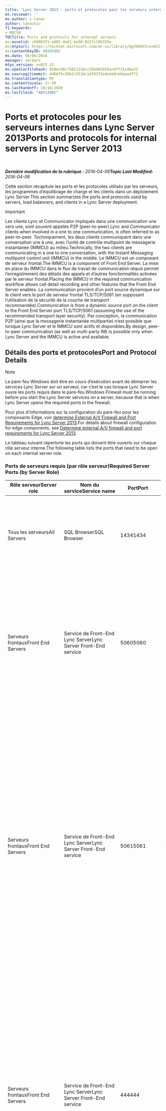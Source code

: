 ```yaml
---
title: 'Lync Server 2013 : ports et protocoles pour les serveurs internes'
ms.reviewer: ''
ms.author: v-lanac
author: lanachin
f1.keywords:
- NOCSH
TOCTitle: Ports and protocols for internal servers
ms:assetid: c94063f1-e802-4a61-be90-022fc185335e
ms:mtpsurl: https://technet.microsoft.com/en-us/library/Gg398833(v=OCS.15)
ms:contentKeyID: 48185402
ms.date: 04/06/2016
manager: serdars
mtps_version: v=OCS.15
ms.openlocfilehash: 858ec90cf3811318cc29a902b56ac8ff31c46a22
ms.sourcegitcommit: 4d6bf5c58b2c553dc1df8375ede4a9cb9eaadff2
ms.translationtype: MT
ms.contentlocale: fr-FR
ms.lasthandoff: 10/16/2020
ms.locfileid: "48513401"
---
```

# <a name="ports-and-protocols-for-internal-servers-in-lync-server-2013"></a><span data-ttu-id="2df00-102">Ports et protocoles pour les serveurs internes dans Lync Server 2013</span><span class="sxs-lookup"><span data-stu-id="2df00-102">Ports and protocols for internal servers in Lync Server 2013</span></span>

<div data-xmlns="http://www.w3.org/1999/xhtml">

<div class="topic" data-xmlns="http://www.w3.org/1999/xhtml" data-msxsl="urn:schemas-microsoft-com:xslt" data-cs="https://msdn.microsoft.com/">

<div data-asp="https://msdn2.microsoft.com/asp">



</div>

<div id="mainSection">

<div id="mainBody">

<span> </span>

<span data-ttu-id="2df00-103">_**Dernière modification de la rubrique :** 2016-04-06_</span><span class="sxs-lookup"><span data-stu-id="2df00-103">_**Topic Last Modified:** 2016-04-06_</span></span>

<span data-ttu-id="2df00-104">Cette section récapitule les ports et les protocoles utilisés par les serveurs, les programmes d’équilibrage de charge et les clients dans un déploiement Lync Server.</span><span class="sxs-lookup"><span data-stu-id="2df00-104">This section summarizes the ports and protocols used by servers, load balancers, and clients in a Lync Server deployment.</span></span>

<div>


> [!IMPORTANT]  
> <span data-ttu-id="2df00-105">Les clients Lync et Communicator impliqués dans une communication une vers une, sont souvent appelés P2P (peer-to-peer).</span><span class="sxs-lookup"><span data-stu-id="2df00-105">Lync and Communicator clients when involved in a one to one communication, is often referred to as peer-to-peer.</span></span> <span data-ttu-id="2df00-106">Techniquement, les deux clients communiquent dans une conversation une à une, avec l’unité de contrôle multipoint de messagerie instantanée (IMMCU) au milieu.</span><span class="sxs-lookup"><span data-stu-id="2df00-106">Technically, the two clients are communicating in a one to one conversation, with the Instant Messaging multipoint control unit (IMMCU) in the middle.</span></span> <span data-ttu-id="2df00-107">Le IMMCU est un composant de serveur frontal.</span><span class="sxs-lookup"><span data-stu-id="2df00-107">The IMMCU is a component of Front End Server.</span></span> <span data-ttu-id="2df00-108">La mise en place du IMMCU dans le flux de travail de communication requis permet l’enregistrement des détails des appels et d’autres fonctionnalités activées par le serveur frontal.</span><span class="sxs-lookup"><span data-stu-id="2df00-108">Placing the IMMCU in the required communication workflow allows call detail recording and other features that the Front End Server enables.</span></span> <span data-ttu-id="2df00-109">La communication provient d’un port source dynamique sur le client vers le port de serveur frontal TLS/TCP/5061 (en supposant l’utilisation de la sécurité de la couche de transport recommandée).</span><span class="sxs-lookup"><span data-stu-id="2df00-109">Communication is from a dynamic source port on the client to the Front End Server port TLS/TCP/5061 (assuming the use of the recommended transport layer security).</span></span> <span data-ttu-id="2df00-110">Par conception, la communication P2P (ainsi que la messagerie instantanée multipartie) n’est possible que lorsque Lync Server et le IMMCU sont actifs et disponibles.</span><span class="sxs-lookup"><span data-stu-id="2df00-110">By design, peer-to-peer communication (as well as multi-party IM) is possible only when Lync Server and the IMMCU is active and available.</span></span>



</div>

<div>

## <a name="port-and-protocol-details"></a><span data-ttu-id="2df00-111">Détails des ports et protocoles</span><span class="sxs-lookup"><span data-stu-id="2df00-111">Port and Protocol Details</span></span>

<div>


> [!NOTE]  
> <span data-ttu-id="2df00-112">Le pare-feu Windows doit être en cours d’exécution avant de démarrer les services Lync Server sur un serveur, car c’est le cas lorsque Lync Server ouvre les ports requis dans le pare-feu.</span><span class="sxs-lookup"><span data-stu-id="2df00-112">Windows Firewall must be running before you start the Lync Server services on a server, because that is when Lync Server opens the required ports in the firewall.</span></span>



</div>

<span data-ttu-id="2df00-113">Pour plus d’informations sur la configuration du pare-feu pour les composants Edge, voir [determine External A/V Firewall and Port Requirements for Lync Server 2013](lync-server-2013-determine-external-a-v-firewall-and-port-requirements.md).</span><span class="sxs-lookup"><span data-stu-id="2df00-113">For details about firewall configuration for edge components, see [Determine external A/V firewall and port requirements for Lync Server 2013](lync-server-2013-determine-external-a-v-firewall-and-port-requirements.md).</span></span>

<span data-ttu-id="2df00-114">Le tableau suivant répertorie les ports qui doivent être ouverts sur chaque rôle serveur interne.</span><span class="sxs-lookup"><span data-stu-id="2df00-114">The following table lists the ports that need to be open on each internal server role.</span></span>

### <a name="required-server-ports-by-server-role"></a><span data-ttu-id="2df00-115">Ports de serveurs requis (par rôle serveur)</span><span class="sxs-lookup"><span data-stu-id="2df00-115">Required Server Ports (by Server Role)</span></span>

<table>
<colgroup>
<col style="width: 20%" />
<col style="width: 20%" />
<col style="width: 20%" />
<col style="width: 20%" />
<col style="width: 20%" />
</colgroup>
<thead>
<tr class="header">
<th><span data-ttu-id="2df00-116">Rôle serveur</span><span class="sxs-lookup"><span data-stu-id="2df00-116">Server role</span></span></th>
<th><span data-ttu-id="2df00-117">Nom du service</span><span class="sxs-lookup"><span data-stu-id="2df00-117">Service name</span></span></th>
<th><span data-ttu-id="2df00-118">Port</span><span class="sxs-lookup"><span data-stu-id="2df00-118">Port</span></span></th>
<th><span data-ttu-id="2df00-119">Protocole</span><span class="sxs-lookup"><span data-stu-id="2df00-119">Protocol</span></span></th>
<th><span data-ttu-id="2df00-120">Notes</span><span class="sxs-lookup"><span data-stu-id="2df00-120">Notes</span></span></th>
</tr>
</thead>
<tbody>
<tr class="odd">
<td><p><span data-ttu-id="2df00-121">Tous les serveurs</span><span class="sxs-lookup"><span data-stu-id="2df00-121">All Servers</span></span></p></td>
<td><p><span data-ttu-id="2df00-122">SQL Browser</span><span class="sxs-lookup"><span data-stu-id="2df00-122">SQL Browser</span></span></p></td>
<td><p><span data-ttu-id="2df00-123">1434</span><span class="sxs-lookup"><span data-stu-id="2df00-123">1434</span></span></p></td>
<td><p><span data-ttu-id="2df00-124">DATAGRAMME</span><span class="sxs-lookup"><span data-stu-id="2df00-124">UDP</span></span></p></td>
<td><p><span data-ttu-id="2df00-125">SQL Browser pour la copie répliquée locale de la base de données du magasin central de gestion.</span><span class="sxs-lookup"><span data-stu-id="2df00-125">SQL Browser for the local replicated copy of the Central Management Store database.</span></span></p></td>
</tr>
<tr class="even">
<td><p><span data-ttu-id="2df00-126">Serveurs frontaux</span><span class="sxs-lookup"><span data-stu-id="2df00-126">Front End Servers</span></span></p></td>
<td><p><span data-ttu-id="2df00-127">Service de Front-End Lync Server</span><span class="sxs-lookup"><span data-stu-id="2df00-127">Lync Server Front-End service</span></span></p></td>
<td><p><span data-ttu-id="2df00-128">5060</span><span class="sxs-lookup"><span data-stu-id="2df00-128">5060</span></span></p></td>
<td><p><span data-ttu-id="2df00-129">TCP</span><span class="sxs-lookup"><span data-stu-id="2df00-129">TCP</span></span></p></td>
<td><p><span data-ttu-id="2df00-130">Utilisé facultativement par les serveurs Standard Edition Server et les serveurs frontaux pour les itinéraires statiques vers des services approuvés, comme les serveurs de contrôle d’appel distant.</span><span class="sxs-lookup"><span data-stu-id="2df00-130">Optionally used by Standard Edition servers and Front End Servers for static routes to trusted services, such as remote call control servers.</span></span></p></td>
</tr>
<tr class="odd">
<td><p><span data-ttu-id="2df00-131">Serveurs frontaux</span><span class="sxs-lookup"><span data-stu-id="2df00-131">Front End Servers</span></span></p></td>
<td><p><span data-ttu-id="2df00-132">Service de Front-End Lync Server</span><span class="sxs-lookup"><span data-stu-id="2df00-132">Lync Server Front-End service</span></span></p></td>
<td><p><span data-ttu-id="2df00-133">5061</span><span class="sxs-lookup"><span data-stu-id="2df00-133">5061</span></span></p></td>
<td><p><span data-ttu-id="2df00-134">TCP (TLS)</span><span class="sxs-lookup"><span data-stu-id="2df00-134">TCP (TLS)</span></span></p></td>
<td><p><span data-ttu-id="2df00-p102">Utilisé par les serveurs Standard Edition Server et les pools frontaux pour toutes les communications SIP internes entre serveurs (MTLS), pour les communications SIP entre serveurs et clients (TLS) et pour les communications SIP entre serveurs frontaux et serveurs de médiation (MTLS). Également utilisé pour les communications avec le serveur de surveillance.</span><span class="sxs-lookup"><span data-stu-id="2df00-p102">Used by Standard Edition servers and Front End pools for all internal SIP communications between servers (MTLS), for SIP communications between Server and Client (TLS) and for SIP communications between Front End Servers and Mediation Servers (MTLS). Also used for communications with Monitoring Server.</span></span></p></td>
</tr>
<tr class="even">
<td><p><span data-ttu-id="2df00-137">Serveurs frontaux</span><span class="sxs-lookup"><span data-stu-id="2df00-137">Front End Servers</span></span></p></td>
<td><p><span data-ttu-id="2df00-138">Service de Front-End Lync Server</span><span class="sxs-lookup"><span data-stu-id="2df00-138">Lync Server Front-End service</span></span></p></td>
<td><p><span data-ttu-id="2df00-139">444</span><span class="sxs-lookup"><span data-stu-id="2df00-139">444</span></span></p></td>
<td><p><span data-ttu-id="2df00-140">HTTPS</span><span class="sxs-lookup"><span data-stu-id="2df00-140">HTTPS</span></span></p>
<p><span data-ttu-id="2df00-141">TCP</span><span class="sxs-lookup"><span data-stu-id="2df00-141">TCP</span></span></p></td>
<td><p><span data-ttu-id="2df00-142">Utilisé pour les communications HTTPs entre le focus (le composant Lync Server qui gère l’état des conférences) et les serveurs individuels.</span><span class="sxs-lookup"><span data-stu-id="2df00-142">Used for HTTPS communication between the Focus (the Lync Server component that manages conference state) and the individual servers.</span></span></p>
<p><span data-ttu-id="2df00-143">Ce port est également utilisé pour les communications TCP entre les serveurs Survivable Branch Appliances et les serveurs frontaux.</span><span class="sxs-lookup"><span data-stu-id="2df00-143">This port is also used for TCP communication between Survivable Branch Appliances and Front End Servers.</span></span></p></td>
</tr>
<tr class="odd">
<td><p><span data-ttu-id="2df00-144">Serveurs frontaux</span><span class="sxs-lookup"><span data-stu-id="2df00-144">Front End Servers</span></span></p></td>
<td><p><span data-ttu-id="2df00-145">Service de Front-End Lync Server</span><span class="sxs-lookup"><span data-stu-id="2df00-145">Lync Server Front-End service</span></span></p></td>
<td><p><span data-ttu-id="2df00-146">135</span><span class="sxs-lookup"><span data-stu-id="2df00-146">135</span></span></p></td>
<td><p><span data-ttu-id="2df00-147">DCOM et appel de procédure distante (RPC)</span><span class="sxs-lookup"><span data-stu-id="2df00-147">DCOM and remote procedure call (RPC)</span></span></p></td>
<td><p><span data-ttu-id="2df00-148">Utilisé pour les opérations DCOM, telles que le déplacement des utilisateurs, la synchronisation du réplicateur d’utilisateurs et la synchronisation du carnet d’adresses.</span><span class="sxs-lookup"><span data-stu-id="2df00-148">Used for DCOM based operations such as Moving Users, User Replicator Synchronization, and Address Book Synchronization.</span></span></p></td>
</tr>
<tr class="even">
<td><p><span data-ttu-id="2df00-149">Serveurs frontaux</span><span class="sxs-lookup"><span data-stu-id="2df00-149">Front End Servers</span></span></p></td>
<td><p><span data-ttu-id="2df00-150">Service de conférence par messagerie instantanée Lync Server</span><span class="sxs-lookup"><span data-stu-id="2df00-150">Lync Server IM Conferencing service</span></span></p></td>
<td><p><span data-ttu-id="2df00-151">5062</span><span class="sxs-lookup"><span data-stu-id="2df00-151">5062</span></span></p></td>
<td><p><span data-ttu-id="2df00-152">TCP</span><span class="sxs-lookup"><span data-stu-id="2df00-152">TCP</span></span></p></td>
<td><p><span data-ttu-id="2df00-153">Utilisé pour les demandes SIP entrantes dans le cadre de conférences de messagerie instantanée.</span><span class="sxs-lookup"><span data-stu-id="2df00-153">Used for incoming SIP requests for instant messaging (IM) conferencing.</span></span></p></td>
</tr>
<tr class="odd">
<td><p><span data-ttu-id="2df00-154">Serveurs frontaux</span><span class="sxs-lookup"><span data-stu-id="2df00-154">Front End Servers</span></span></p></td>
<td><p><span data-ttu-id="2df00-155">Service de conférence Web Lync Server</span><span class="sxs-lookup"><span data-stu-id="2df00-155">Lync Server Web Conferencing service</span></span></p></td>
<td><p><span data-ttu-id="2df00-156">8057</span><span class="sxs-lookup"><span data-stu-id="2df00-156">8057</span></span></p></td>
<td><p><span data-ttu-id="2df00-157">TCP (TLS)</span><span class="sxs-lookup"><span data-stu-id="2df00-157">TCP (TLS)</span></span></p></td>
<td><p><span data-ttu-id="2df00-158">Utilisé pour l’écoute des connexions PSOM (Persistent Shared Object Model) à partir d’un client.</span><span class="sxs-lookup"><span data-stu-id="2df00-158">Used to listen for Persistent Shared Object Model (PSOM) connections from client.</span></span></p></td>
</tr>
<tr class="even">
<td><p><span data-ttu-id="2df00-159">Serveurs frontaux</span><span class="sxs-lookup"><span data-stu-id="2df00-159">Front End Servers</span></span></p></td>
<td><p><span data-ttu-id="2df00-160">Service de compatibilité de conférence Web Lync Server</span><span class="sxs-lookup"><span data-stu-id="2df00-160">Lync Server Web Conferencing Compatibility service</span></span></p></td>
<td><p><span data-ttu-id="2df00-161">8058</span><span class="sxs-lookup"><span data-stu-id="2df00-161">8058</span></span></p></td>
<td><p><span data-ttu-id="2df00-162">TCP (TLS)</span><span class="sxs-lookup"><span data-stu-id="2df00-162">TCP (TLS)</span></span></p></td>
<td><p><span data-ttu-id="2df00-163">Utilisé pour l’écoute des connexions PSOM (persistent Shared Object Model) à partir du client Live Meeting et des versions précédentes de Lync Server.</span><span class="sxs-lookup"><span data-stu-id="2df00-163">Used to listen for Persistent Shared Object Model (PSOM) connections from the Live Meeting client and previous versions of Lync Server.</span></span></p></td>
</tr>
<tr class="odd">
<td><p><span data-ttu-id="2df00-164">Serveurs frontaux</span><span class="sxs-lookup"><span data-stu-id="2df00-164">Front End Servers</span></span></p></td>
<td><p><span data-ttu-id="2df00-165">Service de conférence audio/vidéo Lync Server</span><span class="sxs-lookup"><span data-stu-id="2df00-165">Lync Server Audio/Video Conferencing service</span></span></p></td>
<td><p><span data-ttu-id="2df00-166">5063</span><span class="sxs-lookup"><span data-stu-id="2df00-166">5063</span></span></p></td>
<td><p><span data-ttu-id="2df00-167">TCP</span><span class="sxs-lookup"><span data-stu-id="2df00-167">TCP</span></span></p></td>
<td><p><span data-ttu-id="2df00-168">Utilisé pour les demandes SIP entrantes dans le cadre de conférences audio/vidéo (A/V).</span><span class="sxs-lookup"><span data-stu-id="2df00-168">Used for incoming SIP requests for audio/video (A/V) conferencing.</span></span></p></td>
</tr>
<tr class="even">
<td><p><span data-ttu-id="2df00-169">Serveurs frontaux</span><span class="sxs-lookup"><span data-stu-id="2df00-169">Front End Servers</span></span></p></td>
<td><p><span data-ttu-id="2df00-170">Service de conférence audio/vidéo Lync Server</span><span class="sxs-lookup"><span data-stu-id="2df00-170">Lync Server Audio/Video Conferencing service</span></span></p></td>
<td><p><span data-ttu-id="2df00-171">57501-65535</span><span class="sxs-lookup"><span data-stu-id="2df00-171">57501-65535</span></span></p></td>
<td><p><span data-ttu-id="2df00-172">TCP/UDP</span><span class="sxs-lookup"><span data-stu-id="2df00-172">TCP/UDP</span></span></p></td>
<td><p><span data-ttu-id="2df00-173">Plage de ports multimédias utilisée pour les conférences vidéo.</span><span class="sxs-lookup"><span data-stu-id="2df00-173">Media port range used for video conferencing.</span></span></p></td>
</tr>
<tr class="odd">
<td><p><span data-ttu-id="2df00-174">Serveurs frontaux</span><span class="sxs-lookup"><span data-stu-id="2df00-174">Front End Servers</span></span></p></td>
<td><p><span data-ttu-id="2df00-175">Service de compatibilité Web Lync Server</span><span class="sxs-lookup"><span data-stu-id="2df00-175">Lync Server Web Compatibility service</span></span></p></td>
<td><p><span data-ttu-id="2df00-176">80</span><span class="sxs-lookup"><span data-stu-id="2df00-176">80</span></span></p></td>
<td><p><span data-ttu-id="2df00-177">HTTP</span><span class="sxs-lookup"><span data-stu-id="2df00-177">HTTP</span></span></p></td>
<td><p><span data-ttu-id="2df00-178">Utilisé pour les communications à partir des serveurs frontaux vers les noms de domaine complets des batteries de serveurs web (URL utilisées par les composants web IIS) lorsque HTTPS n’est pas utilisé.</span><span class="sxs-lookup"><span data-stu-id="2df00-178">Used for communication from Front End Servers to the web farm FQDNs (the URLs used by IIS web components) when HTTPS is not used.</span></span></p></td>
</tr>
<tr class="even">
<td><p><span data-ttu-id="2df00-179">Serveurs frontaux</span><span class="sxs-lookup"><span data-stu-id="2df00-179">Front End Servers</span></span></p></td>
<td><p><span data-ttu-id="2df00-180">Service de compatibilité Web Lync Server</span><span class="sxs-lookup"><span data-stu-id="2df00-180">Lync Server Web Compatibility service</span></span></p></td>
<td><p><span data-ttu-id="2df00-181">443</span><span class="sxs-lookup"><span data-stu-id="2df00-181">443</span></span></p></td>
<td><p><span data-ttu-id="2df00-182">HTTPS</span><span class="sxs-lookup"><span data-stu-id="2df00-182">HTTPS</span></span></p></td>
<td><p><span data-ttu-id="2df00-183">Utilisé pour les communications à partir des serveurs frontaux vers les noms de domaine complets des batteries de serveurs web (URL utilisées par les composants web IIS).</span><span class="sxs-lookup"><span data-stu-id="2df00-183">Used for communication from Front End Servers to the web farm FQDNs (the URLs used by IIS web components).</span></span></p></td>
</tr>
<tr class="odd">
<td><p><span data-ttu-id="2df00-184">Serveurs frontaux</span><span class="sxs-lookup"><span data-stu-id="2df00-184">Front End Servers</span></span></p></td>
<td><p><span data-ttu-id="2df00-185">Service de compatibilité Web Lync Server</span><span class="sxs-lookup"><span data-stu-id="2df00-185">Lync Server Web Compatibility service</span></span></p></td>
<td><p><span data-ttu-id="2df00-186">8080</span><span class="sxs-lookup"><span data-stu-id="2df00-186">8080</span></span></p></td>
<td><p><span data-ttu-id="2df00-187">TCP et HTTP</span><span class="sxs-lookup"><span data-stu-id="2df00-187">TCP and HTTP</span></span></p></td>
<td><p><span data-ttu-id="2df00-188">Utilisé par les composants Web pour l’accès externe.</span><span class="sxs-lookup"><span data-stu-id="2df00-188">Used by web components for external access.</span></span></p></td>
</tr>
<tr class="even">
<td><p><span data-ttu-id="2df00-189">Serveurs frontaux</span><span class="sxs-lookup"><span data-stu-id="2df00-189">Front End Servers</span></span></p></td>
<td><p><span data-ttu-id="2df00-190">Composant serveur Web</span><span class="sxs-lookup"><span data-stu-id="2df00-190">Web server component</span></span></p></td>
<td><p><span data-ttu-id="2df00-191">4443</span><span class="sxs-lookup"><span data-stu-id="2df00-191">4443</span></span></p></td>
<td><p><span data-ttu-id="2df00-192">HTTPS</span><span class="sxs-lookup"><span data-stu-id="2df00-192">HTTPS</span></span></p></td>
<td><p><span data-ttu-id="2df00-193">HTTPs (des proxys inverses) et les communications inter-pool frontaux HTTPs pour la connexion au service de découverte automatique.</span><span class="sxs-lookup"><span data-stu-id="2df00-193">HTTPS (from Reverse Proxy) and HTTPS Front End inter-pool communications for Autodiscover sign-in.</span></span></p></td>
</tr>
<tr class="odd">
<td><p><span data-ttu-id="2df00-194">Serveurs frontaux</span><span class="sxs-lookup"><span data-stu-id="2df00-194">Front End Servers</span></span></p></td>
<td><p><span data-ttu-id="2df00-195">Composant serveur Web</span><span class="sxs-lookup"><span data-stu-id="2df00-195">Web server component</span></span></p></td>
<td><p><span data-ttu-id="2df00-196">8060</span><span class="sxs-lookup"><span data-stu-id="2df00-196">8060</span></span></p></td>
<td><p><span data-ttu-id="2df00-197">TCP (MTLS)</span><span class="sxs-lookup"><span data-stu-id="2df00-197">TCP (MTLS)</span></span></p></td>
<td></td>
</tr>
<tr class="even">
<td><p><span data-ttu-id="2df00-198">Serveurs frontaux</span><span class="sxs-lookup"><span data-stu-id="2df00-198">Front End Servers</span></span></p></td>
<td><p><span data-ttu-id="2df00-199">Composant serveur Web</span><span class="sxs-lookup"><span data-stu-id="2df00-199">Web server component</span></span></p></td>
<td><p><span data-ttu-id="2df00-200">8061</span><span class="sxs-lookup"><span data-stu-id="2df00-200">8061</span></span></p></td>
<td><p><span data-ttu-id="2df00-201">TCP (MTLS)</span><span class="sxs-lookup"><span data-stu-id="2df00-201">TCP (MTLS)</span></span></p></td>
<td></td>
</tr>
<tr class="odd">
<td><p><span data-ttu-id="2df00-202">Serveurs frontaux</span><span class="sxs-lookup"><span data-stu-id="2df00-202">Front End Servers</span></span></p></td>
<td><p><span data-ttu-id="2df00-203">Composant des services de mobilité</span><span class="sxs-lookup"><span data-stu-id="2df00-203">Mobility Services component</span></span></p></td>
<td><p><span data-ttu-id="2df00-204">5086</span><span class="sxs-lookup"><span data-stu-id="2df00-204">5086</span></span></p></td>
<td><p><span data-ttu-id="2df00-205">TCP (MTLS)</span><span class="sxs-lookup"><span data-stu-id="2df00-205">TCP (MTLS)</span></span></p></td>
<td><p><span data-ttu-id="2df00-206">Port SIP utilisé par les processus internes des services de mobilité</span><span class="sxs-lookup"><span data-stu-id="2df00-206">SIP port used by Mobility Services internal processes</span></span></p></td>
</tr>
<tr class="even">
<td><p><span data-ttu-id="2df00-207">Serveurs frontaux</span><span class="sxs-lookup"><span data-stu-id="2df00-207">Front End Servers</span></span></p></td>
<td><p><span data-ttu-id="2df00-208">Composant des services de mobilité</span><span class="sxs-lookup"><span data-stu-id="2df00-208">Mobility Services component</span></span></p></td>
<td><p><span data-ttu-id="2df00-209">5087</span><span class="sxs-lookup"><span data-stu-id="2df00-209">5087</span></span></p></td>
<td><p><span data-ttu-id="2df00-210">TCP (MTLS)</span><span class="sxs-lookup"><span data-stu-id="2df00-210">TCP (MTLS)</span></span></p></td>
<td><p><span data-ttu-id="2df00-211">Port SIP utilisé par les processus internes des services de mobilité</span><span class="sxs-lookup"><span data-stu-id="2df00-211">SIP port used by Mobility Services internal processes</span></span></p></td>
</tr>
<tr class="odd">
<td><p><span data-ttu-id="2df00-212">Serveurs frontaux</span><span class="sxs-lookup"><span data-stu-id="2df00-212">Front End Servers</span></span></p></td>
<td><p><span data-ttu-id="2df00-213">Composant des services de mobilité</span><span class="sxs-lookup"><span data-stu-id="2df00-213">Mobility Services component</span></span></p></td>
<td><p><span data-ttu-id="2df00-214">443</span><span class="sxs-lookup"><span data-stu-id="2df00-214">443</span></span></p></td>
<td><p><span data-ttu-id="2df00-215">HTTPS</span><span class="sxs-lookup"><span data-stu-id="2df00-215">HTTPS</span></span></p></td>
<td></td>
</tr>
<tr class="even">
<td><p><span data-ttu-id="2df00-216">Serveurs frontaux</span><span class="sxs-lookup"><span data-stu-id="2df00-216">Front End Servers</span></span></p></td>
<td><p><span data-ttu-id="2df00-217">Service de surveillance de conférence Lync Server (Conférence rendez-vous)</span><span class="sxs-lookup"><span data-stu-id="2df00-217">Lync Server Conferencing Attendant service (dial-in conferencing)</span></span></p></td>
<td><p><span data-ttu-id="2df00-218">5064</span><span class="sxs-lookup"><span data-stu-id="2df00-218">5064</span></span></p></td>
<td><p><span data-ttu-id="2df00-219">TCP</span><span class="sxs-lookup"><span data-stu-id="2df00-219">TCP</span></span></p></td>
<td><p><span data-ttu-id="2df00-220">Utilisé pour les demandes SIP entrantes dans le cadre de conférences rendez-vous.</span><span class="sxs-lookup"><span data-stu-id="2df00-220">Used for incoming SIP requests for dial-in conferencing.</span></span></p></td>
</tr>
<tr class="odd">
<td><p><span data-ttu-id="2df00-221">Serveurs frontaux</span><span class="sxs-lookup"><span data-stu-id="2df00-221">Front End Servers</span></span></p></td>
<td><p><span data-ttu-id="2df00-222">Service de surveillance de conférence Lync Server (Conférence rendez-vous)</span><span class="sxs-lookup"><span data-stu-id="2df00-222">Lync Server Conferencing Attendant service (dial-in conferencing)</span></span></p></td>
<td><p><span data-ttu-id="2df00-223">5072</span><span class="sxs-lookup"><span data-stu-id="2df00-223">5072</span></span></p></td>
<td><p><span data-ttu-id="2df00-224">TCP</span><span class="sxs-lookup"><span data-stu-id="2df00-224">TCP</span></span></p></td>
<td><p><span data-ttu-id="2df00-225">Utilisé pour les demandes SIP entrantes pour le service de surveillance (Conférence rendez-vous).</span><span class="sxs-lookup"><span data-stu-id="2df00-225">Used for incoming SIP requests for Attendant (dial in conferencing).</span></span></p></td>
</tr>
<tr class="even">
<td><p><span data-ttu-id="2df00-226">Serveurs frontaux qui exécutent également un serveur de médiation colocalisé.</span><span class="sxs-lookup"><span data-stu-id="2df00-226">Front End Servers that also run a Collocated Mediation Server</span></span></p></td>
<td><p><span data-ttu-id="2df00-227">Service de médiation Lync Server</span><span class="sxs-lookup"><span data-stu-id="2df00-227">Lync Server Mediation service</span></span></p></td>
<td><p><span data-ttu-id="2df00-228">5070</span><span class="sxs-lookup"><span data-stu-id="2df00-228">5070</span></span></p></td>
<td><p><span data-ttu-id="2df00-229">TCP</span><span class="sxs-lookup"><span data-stu-id="2df00-229">TCP</span></span></p></td>
<td><p><span data-ttu-id="2df00-230">Utilisé par le serveur de médiation pour les demandes entrantes du serveur frontal vers le serveur de médiation.</span><span class="sxs-lookup"><span data-stu-id="2df00-230">Used by the Mediation Server for incoming requests from the Front End Server to the Mediation Server.</span></span></p></td>
</tr>
<tr class="odd">
<td><p><span data-ttu-id="2df00-231">Serveurs frontaux qui exécutent également un serveur de médiation colocalisé.</span><span class="sxs-lookup"><span data-stu-id="2df00-231">Front End Servers that also run a Collocated Mediation Server</span></span></p></td>
<td><p><span data-ttu-id="2df00-232">Service de médiation Lync Server</span><span class="sxs-lookup"><span data-stu-id="2df00-232">Lync Server Mediation service</span></span></p></td>
<td><p><span data-ttu-id="2df00-233">5067</span><span class="sxs-lookup"><span data-stu-id="2df00-233">5067</span></span></p></td>
<td><p><span data-ttu-id="2df00-234">TCP (TLS)</span><span class="sxs-lookup"><span data-stu-id="2df00-234">TCP (TLS)</span></span></p></td>
<td><p><span data-ttu-id="2df00-235">Utilisé pour les demandes SIP entrantes de la passerelle PSTN vers le serveur de médiation.</span><span class="sxs-lookup"><span data-stu-id="2df00-235">Used for incoming SIP requests from the PSTN gateway to the Mediation Server.</span></span></p></td>
</tr>
<tr class="even">
<td><p><span data-ttu-id="2df00-236">Serveurs frontaux qui exécutent également un serveur de médiation colocalisé.</span><span class="sxs-lookup"><span data-stu-id="2df00-236">Front End Servers that also run a Collocated Mediation Server</span></span></p></td>
<td><p><span data-ttu-id="2df00-237">Service de médiation Lync Server</span><span class="sxs-lookup"><span data-stu-id="2df00-237">Lync Server Mediation service</span></span></p></td>
<td><p><span data-ttu-id="2df00-238">5068</span><span class="sxs-lookup"><span data-stu-id="2df00-238">5068</span></span></p></td>
<td><p><span data-ttu-id="2df00-239">TCP</span><span class="sxs-lookup"><span data-stu-id="2df00-239">TCP</span></span></p></td>
<td><p><span data-ttu-id="2df00-240">Utilisé pour les demandes SIP entrantes de la passerelle PSTN vers le serveur de médiation.</span><span class="sxs-lookup"><span data-stu-id="2df00-240">Used for incoming SIP requests from the PSTN gateway to the Mediation Server.</span></span></p></td>
</tr>
<tr class="odd">
<td><p><span data-ttu-id="2df00-241">Serveurs frontaux qui exécutent également un serveur de médiation colocalisé.</span><span class="sxs-lookup"><span data-stu-id="2df00-241">Front End Servers that also run a Collocated Mediation Server</span></span></p></td>
<td><p><span data-ttu-id="2df00-242">Service de médiation Lync Server</span><span class="sxs-lookup"><span data-stu-id="2df00-242">Lync Server Mediation service</span></span></p></td>
<td><p><span data-ttu-id="2df00-243">5081</span><span class="sxs-lookup"><span data-stu-id="2df00-243">5081</span></span></p></td>
<td><p><span data-ttu-id="2df00-244">TCP</span><span class="sxs-lookup"><span data-stu-id="2df00-244">TCP</span></span></p></td>
<td><p><span data-ttu-id="2df00-245">Utilisé pour les demandes SIP sortantes du serveur de médiation vers la passerelle PSTN.</span><span class="sxs-lookup"><span data-stu-id="2df00-245">Used for outgoing SIP requests from the Mediation Server to the PSTN gateway.</span></span></p></td>
</tr>
<tr class="even">
<td><p><span data-ttu-id="2df00-246">Serveurs frontaux qui exécutent également un serveur de médiation colocalisé.</span><span class="sxs-lookup"><span data-stu-id="2df00-246">Front End Servers that also run a Collocated Mediation Server</span></span></p></td>
<td><p><span data-ttu-id="2df00-247">Service de médiation Lync Server</span><span class="sxs-lookup"><span data-stu-id="2df00-247">Lync Server Mediation service</span></span></p></td>
<td><p><span data-ttu-id="2df00-248">5082</span><span class="sxs-lookup"><span data-stu-id="2df00-248">5082</span></span></p></td>
<td><p><span data-ttu-id="2df00-249">TCP (TLS)</span><span class="sxs-lookup"><span data-stu-id="2df00-249">TCP (TLS)</span></span></p></td>
<td><p><span data-ttu-id="2df00-250">Utilisé pour les demandes SIP sortantes du serveur de médiation vers la passerelle PSTN.</span><span class="sxs-lookup"><span data-stu-id="2df00-250">Used for outgoing SIP requests from the Mediation Server to the PSTN gateway.</span></span></p></td>
</tr>
<tr class="odd">
<td><p><span data-ttu-id="2df00-251">Serveurs frontaux</span><span class="sxs-lookup"><span data-stu-id="2df00-251">Front End Servers</span></span></p></td>
<td><p><span data-ttu-id="2df00-252">Service de partage d’application Lync Server</span><span class="sxs-lookup"><span data-stu-id="2df00-252">Lync Server Application Sharing service</span></span></p></td>
<td><p><span data-ttu-id="2df00-253">5065</span><span class="sxs-lookup"><span data-stu-id="2df00-253">5065</span></span></p></td>
<td><p><span data-ttu-id="2df00-254">TCP</span><span class="sxs-lookup"><span data-stu-id="2df00-254">TCP</span></span></p></td>
<td><p><span data-ttu-id="2df00-255">Utilisé pour les demandes d’écoute SIP entrantes dans le cadre du partage d’application.</span><span class="sxs-lookup"><span data-stu-id="2df00-255">Used for incoming SIP listening requests for application sharing.</span></span></p></td>
</tr>
<tr class="even">
<td><p><span data-ttu-id="2df00-256">Serveurs frontaux</span><span class="sxs-lookup"><span data-stu-id="2df00-256">Front End Servers</span></span></p></td>
<td><p><span data-ttu-id="2df00-257">Service de partage d’application Lync Server</span><span class="sxs-lookup"><span data-stu-id="2df00-257">Lync Server Application Sharing service</span></span></p></td>
<td><p><span data-ttu-id="2df00-258">49152-65535</span><span class="sxs-lookup"><span data-stu-id="2df00-258">49152-65535</span></span></p></td>
<td><p><span data-ttu-id="2df00-259">TCP</span><span class="sxs-lookup"><span data-stu-id="2df00-259">TCP</span></span></p></td>
<td><p><span data-ttu-id="2df00-260">Plage de ports multimédias utilisée pour le partage d’application.</span><span class="sxs-lookup"><span data-stu-id="2df00-260">Media port range used for application sharing.</span></span></p></td>
</tr>
<tr class="odd">
<td><p><span data-ttu-id="2df00-261">Serveurs frontaux</span><span class="sxs-lookup"><span data-stu-id="2df00-261">Front End Servers</span></span></p></td>
<td><p><span data-ttu-id="2df00-262">Service d’annonce de conférence Lync Server</span><span class="sxs-lookup"><span data-stu-id="2df00-262">Lync Server Conferencing Announcement service</span></span></p></td>
<td><p><span data-ttu-id="2df00-263">5073</span><span class="sxs-lookup"><span data-stu-id="2df00-263">5073</span></span></p></td>
<td><p><span data-ttu-id="2df00-264">TCP</span><span class="sxs-lookup"><span data-stu-id="2df00-264">TCP</span></span></p></td>
<td><p><span data-ttu-id="2df00-265">Utilisé pour les demandes SIP entrantes du service d’annonce de conférence Lync Server (c’est-à-dire pour les conférences rendez-vous).</span><span class="sxs-lookup"><span data-stu-id="2df00-265">Used for incoming SIP requests for the Lync Server Conferencing Announcement service (that is, for dial-in conferencing).</span></span></p></td>
</tr>
<tr class="even">
<td><p><span data-ttu-id="2df00-266">Serveurs frontaux</span><span class="sxs-lookup"><span data-stu-id="2df00-266">Front End Servers</span></span></p></td>
<td><p><span data-ttu-id="2df00-267">service de parcage d’appel Lync Server</span><span class="sxs-lookup"><span data-stu-id="2df00-267">Lync Server Call Park service</span></span></p></td>
<td><p><span data-ttu-id="2df00-268">5075</span><span class="sxs-lookup"><span data-stu-id="2df00-268">5075</span></span></p></td>
<td><p><span data-ttu-id="2df00-269">TCP</span><span class="sxs-lookup"><span data-stu-id="2df00-269">TCP</span></span></p></td>
<td><p><span data-ttu-id="2df00-270">Utilisé pour les demandes SIP entrantes de l’application de parcage d’appel.</span><span class="sxs-lookup"><span data-stu-id="2df00-270">Used for incoming SIP requests for the Call Park application.</span></span></p></td>
</tr>
<tr class="odd">
<td><p><span data-ttu-id="2df00-271">Serveurs frontaux</span><span class="sxs-lookup"><span data-stu-id="2df00-271">Front End Servers</span></span></p></td>
<td><p><span data-ttu-id="2df00-272">Service de test audio Lync Server</span><span class="sxs-lookup"><span data-stu-id="2df00-272">Lync Server Audio Test service</span></span></p></td>
<td><p><span data-ttu-id="2df00-273">5076</span><span class="sxs-lookup"><span data-stu-id="2df00-273">5076</span></span></p></td>
<td><p><span data-ttu-id="2df00-274">TCP</span><span class="sxs-lookup"><span data-stu-id="2df00-274">TCP</span></span></p></td>
<td><p><span data-ttu-id="2df00-275">Utilisé pour les demandes SIP entrantes du service de test audio.</span><span class="sxs-lookup"><span data-stu-id="2df00-275">Used for incoming SIP requests for the Audio Test service.</span></span></p></td>
</tr>
<tr class="even">
<td><p><span data-ttu-id="2df00-276">Serveurs frontaux</span><span class="sxs-lookup"><span data-stu-id="2df00-276">Front End Servers</span></span></p></td>
<td><p><span data-ttu-id="2df00-277">Non applicable</span><span class="sxs-lookup"><span data-stu-id="2df00-277">Not applicable</span></span></p></td>
<td><p><span data-ttu-id="2df00-278">5066</span><span class="sxs-lookup"><span data-stu-id="2df00-278">5066</span></span></p></td>
<td><p><span data-ttu-id="2df00-279">TCP</span><span class="sxs-lookup"><span data-stu-id="2df00-279">TCP</span></span></p></td>
<td><p><span data-ttu-id="2df00-280">Utilisé pour la passerelle Enhanced 9-1-1 (E9-1-1) sortante.</span><span class="sxs-lookup"><span data-stu-id="2df00-280">Used for outbound Enhanced 9-1-1 (E9-1-1) gateway.</span></span></p></td>
</tr>
<tr class="odd">
<td><p><span data-ttu-id="2df00-281">Serveurs frontaux</span><span class="sxs-lookup"><span data-stu-id="2df00-281">Front End Servers</span></span></p></td>
<td><p><span data-ttu-id="2df00-282">service Response Group Lync Server</span><span class="sxs-lookup"><span data-stu-id="2df00-282">Lync Server Response Group service</span></span></p></td>
<td><p><span data-ttu-id="2df00-283">5071</span><span class="sxs-lookup"><span data-stu-id="2df00-283">5071</span></span></p></td>
<td><p><span data-ttu-id="2df00-284">TCP</span><span class="sxs-lookup"><span data-stu-id="2df00-284">TCP</span></span></p></td>
<td><p><span data-ttu-id="2df00-285">Utilisé pour les demandes SIP entrantes de l’application Response Group.</span><span class="sxs-lookup"><span data-stu-id="2df00-285">Used for incoming SIP requests for the Response Group application.</span></span></p></td>
</tr>
<tr class="even">
<td><p><span data-ttu-id="2df00-286">Serveurs frontaux</span><span class="sxs-lookup"><span data-stu-id="2df00-286">Front End Servers</span></span></p></td>
<td><p><span data-ttu-id="2df00-287">service Response Group Lync Server</span><span class="sxs-lookup"><span data-stu-id="2df00-287">Lync Server Response Group service</span></span></p></td>
<td><p><span data-ttu-id="2df00-288">8404</span><span class="sxs-lookup"><span data-stu-id="2df00-288">8404</span></span></p></td>
<td><p><span data-ttu-id="2df00-289">TCP (MTLS)</span><span class="sxs-lookup"><span data-stu-id="2df00-289">TCP (MTLS)</span></span></p></td>
<td><p><span data-ttu-id="2df00-290">Utilisé pour les demandes SIP entrantes de l’application Response Group.</span><span class="sxs-lookup"><span data-stu-id="2df00-290">Used for incoming SIP requests for the Response Group application.</span></span></p></td>
</tr>
<tr class="odd">
<td><p><span data-ttu-id="2df00-291">Serveurs frontaux</span><span class="sxs-lookup"><span data-stu-id="2df00-291">Front End Servers</span></span></p></td>
<td><p><span data-ttu-id="2df00-292">Service de stratégie de bande passante Lync Server</span><span class="sxs-lookup"><span data-stu-id="2df00-292">Lync Server Bandwidth Policy Service</span></span></p></td>
<td><p><span data-ttu-id="2df00-293">5080</span><span class="sxs-lookup"><span data-stu-id="2df00-293">5080</span></span></p></td>
<td><p><span data-ttu-id="2df00-294">TCP</span><span class="sxs-lookup"><span data-stu-id="2df00-294">TCP</span></span></p></td>
<td><p><span data-ttu-id="2df00-295">Utilisé pour le contrôle d’admission des appels par le service de stratégie de bande passante, lui-même utilisé pour le trafic TURN Edge A/V.</span><span class="sxs-lookup"><span data-stu-id="2df00-295">Used for call admission control by the Bandwidth Policy service for A/V Edge TURN traffic.</span></span></p></td>
</tr>
<tr class="even">
<td><p><span data-ttu-id="2df00-296">Serveurs frontaux</span><span class="sxs-lookup"><span data-stu-id="2df00-296">Front End Servers</span></span></p></td>
<td><p><span data-ttu-id="2df00-297">Service de stratégie de bande passante Lync Server</span><span class="sxs-lookup"><span data-stu-id="2df00-297">Lync Server Bandwidth Policy Service</span></span></p></td>
<td><p><span data-ttu-id="2df00-298">448</span><span class="sxs-lookup"><span data-stu-id="2df00-298">448</span></span></p></td>
<td><p><span data-ttu-id="2df00-299">TCP</span><span class="sxs-lookup"><span data-stu-id="2df00-299">TCP</span></span></p></td>
<td><p><span data-ttu-id="2df00-300">Utilisé pour le contrôle d’admission des appels par le service de stratégie de bande passante Lync Server.</span><span class="sxs-lookup"><span data-stu-id="2df00-300">Used for call admission control by the Lync Server Bandwidth Policy Service.</span></span></p></td>
</tr>
<tr class="odd">
<td><p><span data-ttu-id="2df00-301">Serveurs frontaux où réside le magasin central de gestion</span><span class="sxs-lookup"><span data-stu-id="2df00-301">Front End Servers where the Central Management store resides</span></span></p></td>
<td><p><span data-ttu-id="2df00-302">Service de l’agent réplicateur maître Lync Server</span><span class="sxs-lookup"><span data-stu-id="2df00-302">Lync Server Master Replicator Agent service</span></span></p></td>
<td><p><span data-ttu-id="2df00-303">445</span><span class="sxs-lookup"><span data-stu-id="2df00-303">445</span></span></p></td>
<td><p><span data-ttu-id="2df00-304">TCP</span><span class="sxs-lookup"><span data-stu-id="2df00-304">TCP</span></span></p></td>
<td><p><span data-ttu-id="2df00-305">Utilisé pour envoyer des données de configuration à partir du magasin central de gestion vers les serveurs exécutant Lync Server.</span><span class="sxs-lookup"><span data-stu-id="2df00-305">Used to push configuration data from the Central Management store to servers running Lync Server.</span></span></p></td>
</tr>
<tr class="even">
<td><p><span data-ttu-id="2df00-306">Tous les serveurs</span><span class="sxs-lookup"><span data-stu-id="2df00-306">All Servers</span></span></p></td>
<td><p><span data-ttu-id="2df00-307">SQL Browser</span><span class="sxs-lookup"><span data-stu-id="2df00-307">SQL Browser</span></span></p></td>
<td><p><span data-ttu-id="2df00-308">1434</span><span class="sxs-lookup"><span data-stu-id="2df00-308">1434</span></span></p></td>
<td><p><span data-ttu-id="2df00-309">DATAGRAMME</span><span class="sxs-lookup"><span data-stu-id="2df00-309">UDP</span></span></p></td>
<td><p><span data-ttu-id="2df00-310">SQL Browser pour la copie répliquée locale des données du magasin central de gestion dans l’instance SQL Server locale</span><span class="sxs-lookup"><span data-stu-id="2df00-310">SQL Browser for local replicated copy of Central Management store data in local SQL Server instance</span></span></p></td>
</tr>
<tr class="odd">
<td><p><span data-ttu-id="2df00-311">Tous les serveurs internes</span><span class="sxs-lookup"><span data-stu-id="2df00-311">All internal servers</span></span></p></td>
<td><p><span data-ttu-id="2df00-312">Divers</span><span class="sxs-lookup"><span data-stu-id="2df00-312">Various</span></span></p></td>
<td><p><span data-ttu-id="2df00-313">49152-57500</span><span class="sxs-lookup"><span data-stu-id="2df00-313">49152-57500</span></span></p></td>
<td><p><span data-ttu-id="2df00-314">TCP/UDP</span><span class="sxs-lookup"><span data-stu-id="2df00-314">TCP/UDP</span></span></p></td>
<td><p><span data-ttu-id="2df00-315">Plage de ports multimédias utilisée pour les conférences audio sur tous les serveurs internes.</span><span class="sxs-lookup"><span data-stu-id="2df00-315">Media port range used for audio conferencing on all internal servers.</span></span> <span data-ttu-id="2df00-316">Utilisé par tous les serveurs qui terminent l’audio : serveurs frontaux (service de surveillance de conférence Lync Server, service d’annonce de conférence Lync Server et service de conférence audio/vidéo Lync Server) et serveur de médiation.</span><span class="sxs-lookup"><span data-stu-id="2df00-316">Used by all servers that terminate audio: Front End Servers (for Lync Server Conferencing Attendant service, Lync Server Conferencing Announcement service, and Lync Server Audio/Video Conferencing service), and Mediation Server.</span></span></p></td>
</tr>
<tr class="even">
<td><p><span data-ttu-id="2df00-317">Serveurs Office Web Apps</span><span class="sxs-lookup"><span data-stu-id="2df00-317">Office Web Apps Servers</span></span></p></td>
<td></td>
<td><p><span data-ttu-id="2df00-318">443</span><span class="sxs-lookup"><span data-stu-id="2df00-318">443</span></span></p></td>
<td></td>
<td><p><span data-ttu-id="2df00-319">Utilisé par Lync Server 2013 pour se connecter à Office Web Apps Server.</span><span class="sxs-lookup"><span data-stu-id="2df00-319">Used by Lync Server 2013 to connect to Office Web Apps Server.</span></span></p></td>
</tr>
<tr class="odd">
<td><p><span data-ttu-id="2df00-320">Directeurs</span><span class="sxs-lookup"><span data-stu-id="2df00-320">Directors</span></span></p></td>
<td><p><span data-ttu-id="2df00-321">Service de Front-End Lync Server</span><span class="sxs-lookup"><span data-stu-id="2df00-321">Lync Server Front-End service</span></span></p></td>
<td><p><span data-ttu-id="2df00-322">5060</span><span class="sxs-lookup"><span data-stu-id="2df00-322">5060</span></span></p></td>
<td><p><span data-ttu-id="2df00-323">TCP</span><span class="sxs-lookup"><span data-stu-id="2df00-323">TCP</span></span></p></td>
<td><p><span data-ttu-id="2df00-324">Utilisé facultativement pour les itinéraires statiques vers des services approuvés, comme les serveurs de contrôle d’appel distant.</span><span class="sxs-lookup"><span data-stu-id="2df00-324">Optionally used for static routes to trusted services, such as remote call control servers.</span></span></p></td>
</tr>
<tr class="even">
<td><p><span data-ttu-id="2df00-325">Directeurs</span><span class="sxs-lookup"><span data-stu-id="2df00-325">Directors</span></span></p></td>
<td><p><span data-ttu-id="2df00-326">Service de Front-End Lync Server</span><span class="sxs-lookup"><span data-stu-id="2df00-326">Lync Server Front-End service</span></span></p></td>
<td><p><span data-ttu-id="2df00-327">444</span><span class="sxs-lookup"><span data-stu-id="2df00-327">444</span></span></p></td>
<td><p><span data-ttu-id="2df00-328">HTTPS</span><span class="sxs-lookup"><span data-stu-id="2df00-328">HTTPS</span></span></p>
<p><span data-ttu-id="2df00-329">TCP</span><span class="sxs-lookup"><span data-stu-id="2df00-329">TCP</span></span></p></td>
<td><p><span data-ttu-id="2df00-330">Communication entre serveurs frontaux et directeurs.</span><span class="sxs-lookup"><span data-stu-id="2df00-330">Inter-server communication between Front End and Director.</span></span> <span data-ttu-id="2df00-331">De plus, le certificat client doit être publié (sur les serveurs frontaux) ou validé si le certificat client a déjà été publié.</span><span class="sxs-lookup"><span data-stu-id="2df00-331">Additionally, client certificate publish (to Front End Servers) or validate if the client certificate has already been published.</span></span></p></td>
</tr>
<tr class="odd">
<td><p><span data-ttu-id="2df00-332">Directeurs</span><span class="sxs-lookup"><span data-stu-id="2df00-332">Directors</span></span></p></td>
<td><p><span data-ttu-id="2df00-333">Service de compatibilité Web Lync Server</span><span class="sxs-lookup"><span data-stu-id="2df00-333">Lync Server Web Compatibility service</span></span></p></td>
<td><p><span data-ttu-id="2df00-334">80</span><span class="sxs-lookup"><span data-stu-id="2df00-334">80</span></span></p></td>
<td><p><span data-ttu-id="2df00-335">TCP</span><span class="sxs-lookup"><span data-stu-id="2df00-335">TCP</span></span></p></td>
<td><p><span data-ttu-id="2df00-p105">Utilisé pour les communications initiales entre les directeurs et les noms de domaine complets des batteries de serveurs web (URL utilisées par les composants web IIS). En fonctionnement normal, bascule vers le trafic HTTPS en utilisant le port 443 et le type de protocole TCP.</span><span class="sxs-lookup"><span data-stu-id="2df00-p105">Used for initial communication from Directors to the web farm FQDNs (the URLs used by IIS web components). In normal operation, will switch to HTTPS traffic, using port 443 and protocol type TCP.</span></span></p></td>
</tr>
<tr class="even">
<td><p><span data-ttu-id="2df00-338">Directeurs</span><span class="sxs-lookup"><span data-stu-id="2df00-338">Directors</span></span></p></td>
<td><p><span data-ttu-id="2df00-339">Service de compatibilité Web Lync Server</span><span class="sxs-lookup"><span data-stu-id="2df00-339">Lync Server Web Compatibility service</span></span></p></td>
<td><p><span data-ttu-id="2df00-340">443</span><span class="sxs-lookup"><span data-stu-id="2df00-340">443</span></span></p></td>
<td><p><span data-ttu-id="2df00-341">HTTPS</span><span class="sxs-lookup"><span data-stu-id="2df00-341">HTTPS</span></span></p></td>
<td><p><span data-ttu-id="2df00-342">Utilisé pour les communications entre les directeurs et les noms de domaine complets des batteries de serveurs web (URL utilisées par les composants web IIS).</span><span class="sxs-lookup"><span data-stu-id="2df00-342">Used for communication from Directors to the web farm FQDNs (the URLs used by IIS web components).</span></span></p></td>
</tr>
<tr class="odd">
<td><p><span data-ttu-id="2df00-343">Directeurs</span><span class="sxs-lookup"><span data-stu-id="2df00-343">Directors</span></span></p></td>
<td><p><span data-ttu-id="2df00-344">Service de Front-End Lync Server</span><span class="sxs-lookup"><span data-stu-id="2df00-344">Lync Server Front-End service</span></span></p></td>
<td><p><span data-ttu-id="2df00-345">5061</span><span class="sxs-lookup"><span data-stu-id="2df00-345">5061</span></span></p></td>
<td><p><span data-ttu-id="2df00-346">TCP</span><span class="sxs-lookup"><span data-stu-id="2df00-346">TCP</span></span></p></td>
<td><p><span data-ttu-id="2df00-347">Utilisé pour les communications internes entre serveurs et pour les connexions client.</span><span class="sxs-lookup"><span data-stu-id="2df00-347">Used for internal communications between servers and for client connections.</span></span></p></td>
</tr>
<tr class="even">
<td><p><span data-ttu-id="2df00-348">Serveurs de médiation</span><span class="sxs-lookup"><span data-stu-id="2df00-348">Mediation Servers</span></span></p></td>
<td><p><span data-ttu-id="2df00-349">Service de médiation Lync Server</span><span class="sxs-lookup"><span data-stu-id="2df00-349">Lync Server Mediation service</span></span></p></td>
<td><p><span data-ttu-id="2df00-350">5070</span><span class="sxs-lookup"><span data-stu-id="2df00-350">5070</span></span></p></td>
<td><p><span data-ttu-id="2df00-351">TCP</span><span class="sxs-lookup"><span data-stu-id="2df00-351">TCP</span></span></p></td>
<td><p><span data-ttu-id="2df00-352">Utilisé par le serveur de médiation pour les demandes entrantes du serveur frontal.</span><span class="sxs-lookup"><span data-stu-id="2df00-352">Used by the Mediation Server for incoming requests from the Front End Server.</span></span></p></td>
</tr>
<tr class="odd">
<td><p><span data-ttu-id="2df00-353">Serveurs de médiation</span><span class="sxs-lookup"><span data-stu-id="2df00-353">Mediation Servers</span></span></p></td>
<td><p><span data-ttu-id="2df00-354">Service de médiation Lync Server</span><span class="sxs-lookup"><span data-stu-id="2df00-354">Lync Server Mediation service</span></span></p></td>
<td><p><span data-ttu-id="2df00-355">5067</span><span class="sxs-lookup"><span data-stu-id="2df00-355">5067</span></span></p></td>
<td><p><span data-ttu-id="2df00-356">TCP (TLS)</span><span class="sxs-lookup"><span data-stu-id="2df00-356">TCP (TLS)</span></span></p></td>
<td><p><span data-ttu-id="2df00-357">Utilisé pour les demandes SIP entrantes de la passerelle PSTN.</span><span class="sxs-lookup"><span data-stu-id="2df00-357">Used for incoming SIP requests from the PSTN gateway.</span></span></p></td>
</tr>
<tr class="even">
<td><p><span data-ttu-id="2df00-358">Serveurs de médiation</span><span class="sxs-lookup"><span data-stu-id="2df00-358">Mediation Servers</span></span></p></td>
<td><p><span data-ttu-id="2df00-359">Service de médiation Lync Server</span><span class="sxs-lookup"><span data-stu-id="2df00-359">Lync Server Mediation service</span></span></p></td>
<td><p><span data-ttu-id="2df00-360">5068</span><span class="sxs-lookup"><span data-stu-id="2df00-360">5068</span></span></p></td>
<td><p><span data-ttu-id="2df00-361">TCP</span><span class="sxs-lookup"><span data-stu-id="2df00-361">TCP</span></span></p></td>
<td><p><span data-ttu-id="2df00-362">Utilisé pour les demandes SIP entrantes de la passerelle PSTN.</span><span class="sxs-lookup"><span data-stu-id="2df00-362">Used for incoming SIP requests from the PSTN gateway.</span></span></p></td>
</tr>
<tr class="odd">
<td><p><span data-ttu-id="2df00-363">Serveurs de médiation</span><span class="sxs-lookup"><span data-stu-id="2df00-363">Mediation Servers</span></span></p></td>
<td><p><span data-ttu-id="2df00-364">Service de médiation Lync Server</span><span class="sxs-lookup"><span data-stu-id="2df00-364">Lync Server Mediation service</span></span></p></td>
<td><p><span data-ttu-id="2df00-365">5070</span><span class="sxs-lookup"><span data-stu-id="2df00-365">5070</span></span></p></td>
<td><p><span data-ttu-id="2df00-366">TCP (MTLS)</span><span class="sxs-lookup"><span data-stu-id="2df00-366">TCP (MTLS)</span></span></p></td>
<td><p><span data-ttu-id="2df00-367">Utilisé pour les demandes SIP des serveurs frontaux.</span><span class="sxs-lookup"><span data-stu-id="2df00-367">Used for SIP requests from the Front End Servers.</span></span></p></td>
</tr>
<tr class="even">
<td><p><span data-ttu-id="2df00-368">Serveur frontal de conversation permanente</span><span class="sxs-lookup"><span data-stu-id="2df00-368">Persistent Chat Front End Server</span></span></p></td>
<td><p><span data-ttu-id="2df00-369">SIP de conversation permanente</span><span class="sxs-lookup"><span data-stu-id="2df00-369">Persistent Chat SIP</span></span></p></td>
<td><p><span data-ttu-id="2df00-370">5041</span><span class="sxs-lookup"><span data-stu-id="2df00-370">5041</span></span></p></td>
<td><p><span data-ttu-id="2df00-371">TCP (MTLS)</span><span class="sxs-lookup"><span data-stu-id="2df00-371">TCP (MTLS)</span></span></p></td>
<td></td>
</tr>
<tr class="odd">
<td><p><span data-ttu-id="2df00-372">Serveur frontal de conversation permanente</span><span class="sxs-lookup"><span data-stu-id="2df00-372">Persistent Chat Front End Server</span></span></p></td>
<td><p><span data-ttu-id="2df00-373">Conversation permanente Windows Communication Foundation (WCF)</span><span class="sxs-lookup"><span data-stu-id="2df00-373">Persistent Chat Windows Communication Foundation (WCF)</span></span></p></td>
<td><p><span data-ttu-id="2df00-374">881</span><span class="sxs-lookup"><span data-stu-id="2df00-374">881</span></span></p></td>
<td><p><span data-ttu-id="2df00-375">TCP (TLS) et TCP (MTLS)</span><span class="sxs-lookup"><span data-stu-id="2df00-375">TCP (TLS) and TCP (MTLS)</span></span></p></td>
<td></td>
</tr>
<tr class="even">
<td><p><span data-ttu-id="2df00-376">Serveur frontal de conversation permanente</span><span class="sxs-lookup"><span data-stu-id="2df00-376">Persistent Chat Front End Server</span></span></p></td>
<td><p><span data-ttu-id="2df00-377">Service de transfert de fichiers de conversation permanente</span><span class="sxs-lookup"><span data-stu-id="2df00-377">Persistent Chat File Transfer Service</span></span></p></td>
<td><p><span data-ttu-id="2df00-378">443</span><span class="sxs-lookup"><span data-stu-id="2df00-378">443</span></span></p></td>
<td><p><span data-ttu-id="2df00-379">TCP (TLS)</span><span class="sxs-lookup"><span data-stu-id="2df00-379">TCP (TLS)</span></span></p></td>
<td></td>
</tr>
</tbody>
</table>


<div>


> [!NOTE]  
> <span data-ttu-id="2df00-380">Certains scénarios de contrôle d’appel distant requièrent une connexion TCP entre le serveur frontal ou le directeur et le PBX.</span><span class="sxs-lookup"><span data-stu-id="2df00-380">Some remote call control scenarios require a TCP connection between the Front End Server or Director and the PBX.</span></span> <span data-ttu-id="2df00-381">Bien que Lync Server n’utilise plus le port TCP 5060, pendant le déploiement du contrôle d’appel distant, vous créez une configuration de serveur approuvé, qui associe le nom de domaine complet du serveur de ligne RCC au port TCP que le serveur frontal ou directeur utilisera pour se connecter au système PBX.</span><span class="sxs-lookup"><span data-stu-id="2df00-381">Although Lync Server no longer uses TCP port 5060, during remote call control deployment you create a trusted server configuration, which associates the RCC Line Server FQDN with the TCP port that the Front End Server or Director will use to connect to the PBX system.</span></span> <span data-ttu-id="2df00-382">Pour plus d’informations, reportez-vous à l’applet de commande <STRONG>CsTrustedApplicationComputer</STRONG> dans la documentation de Lync Server Management Shell.</span><span class="sxs-lookup"><span data-stu-id="2df00-382">For details, see the <STRONG>CsTrustedApplicationComputer</STRONG> cmdlet in the Lync Server Management Shell documentation.</span></span>



</div>

<span data-ttu-id="2df00-383">Pour les pools utilisant uniquement l’équilibrage de la charge matérielle (et non pas l’équilibrage de charge DNS), le tableau suivant indique les ports qui doivent ouvrir les programmes d’équilibrage de la charge matérielle.</span><span class="sxs-lookup"><span data-stu-id="2df00-383">For your pools that use only hardware load balancing (not DNS load balancing), the following table shows the ports that need to open the hardware load balancers.</span></span>

### <a name="hardware-load-balancer-ports-if-using-only-hardware-load-balancing"></a><span data-ttu-id="2df00-384">Ports des programmes d’équilibrage de la charge matérielle si uniquement l’équilibrage de la charge matérielle est utilisé</span><span class="sxs-lookup"><span data-stu-id="2df00-384">Hardware Load Balancer Ports if Using Only Hardware Load Balancing</span></span>

<table>
<colgroup>
<col style="width: 33%" />
<col style="width: 33%" />
<col style="width: 33%" />
</colgroup>
<thead>
<tr class="header">
<th><span data-ttu-id="2df00-385">Programme d’équilibrage de charge</span><span class="sxs-lookup"><span data-stu-id="2df00-385">Load Balancer</span></span></th>
<th><span data-ttu-id="2df00-386">Port</span><span class="sxs-lookup"><span data-stu-id="2df00-386">Port</span></span></th>
<th><span data-ttu-id="2df00-387">Protocole</span><span class="sxs-lookup"><span data-stu-id="2df00-387">Protocol</span></span></th>
</tr>
</thead>
<tbody>
<tr class="odd">
<td><p><span data-ttu-id="2df00-388">Programme d’équilibrage de charge du serveur frontal</span><span class="sxs-lookup"><span data-stu-id="2df00-388">Front End Server load balancer</span></span></p></td>
<td><p><span data-ttu-id="2df00-389">5061</span><span class="sxs-lookup"><span data-stu-id="2df00-389">5061</span></span></p></td>
<td><p><span data-ttu-id="2df00-390">TCP (TLS)</span><span class="sxs-lookup"><span data-stu-id="2df00-390">TCP (TLS)</span></span></p></td>
</tr>
<tr class="even">
<td><p><span data-ttu-id="2df00-391">Programme d’équilibrage de charge du serveur frontal</span><span class="sxs-lookup"><span data-stu-id="2df00-391">Front End Server load balancer</span></span></p></td>
<td><p><span data-ttu-id="2df00-392">444</span><span class="sxs-lookup"><span data-stu-id="2df00-392">444</span></span></p></td>
<td><p><span data-ttu-id="2df00-393">HTTPS</span><span class="sxs-lookup"><span data-stu-id="2df00-393">HTTPS</span></span></p></td>
</tr>
<tr class="odd">
<td><p><span data-ttu-id="2df00-394">Programme d’équilibrage de charge du serveur frontal</span><span class="sxs-lookup"><span data-stu-id="2df00-394">Front End Server load balancer</span></span></p></td>
<td><p><span data-ttu-id="2df00-395">135</span><span class="sxs-lookup"><span data-stu-id="2df00-395">135</span></span></p></td>
<td><p><span data-ttu-id="2df00-396">DCOM et appel de procédure distante (RPC)</span><span class="sxs-lookup"><span data-stu-id="2df00-396">DCOM and remote procedure call (RPC)</span></span></p></td>
</tr>
<tr class="even">
<td><p><span data-ttu-id="2df00-397">Programme d’équilibrage de charge du serveur frontal</span><span class="sxs-lookup"><span data-stu-id="2df00-397">Front End Server load balancer</span></span></p></td>
<td><p><span data-ttu-id="2df00-398">80</span><span class="sxs-lookup"><span data-stu-id="2df00-398">80</span></span></p></td>
<td><p><span data-ttu-id="2df00-399">HTTP</span><span class="sxs-lookup"><span data-stu-id="2df00-399">HTTP</span></span></p></td>
</tr>
<tr class="odd">
<td><p><span data-ttu-id="2df00-400">Programme d’équilibrage de charge du serveur frontal</span><span class="sxs-lookup"><span data-stu-id="2df00-400">Front End Server load balancer</span></span></p></td>
<td><p><span data-ttu-id="2df00-401">8080</span><span class="sxs-lookup"><span data-stu-id="2df00-401">8080</span></span></p></td>
<td><p><span data-ttu-id="2df00-402">TCP - Récupération client/périphérique du certificat racine depuis le serveur frontal – clients et périphériques authentifiés par NTLM</span><span class="sxs-lookup"><span data-stu-id="2df00-402">TCP - Client and device retrieval of root certificate from Front End Server – clients and devices authenticated by NTLM</span></span></p></td>
</tr>
<tr class="even">
<td><p><span data-ttu-id="2df00-403">Programme d’équilibrage de charge du serveur frontal</span><span class="sxs-lookup"><span data-stu-id="2df00-403">Front End Server load balancer</span></span></p></td>
<td><p><span data-ttu-id="2df00-404">443</span><span class="sxs-lookup"><span data-stu-id="2df00-404">443</span></span></p></td>
<td><p><span data-ttu-id="2df00-405">HTTPS</span><span class="sxs-lookup"><span data-stu-id="2df00-405">HTTPS</span></span></p></td>
</tr>
<tr class="odd">
<td><p><span data-ttu-id="2df00-406">Programme d’équilibrage de charge du serveur frontal</span><span class="sxs-lookup"><span data-stu-id="2df00-406">Front End Server load balancer</span></span></p></td>
<td><p><span data-ttu-id="2df00-407">4443</span><span class="sxs-lookup"><span data-stu-id="2df00-407">4443</span></span></p></td>
<td><p><span data-ttu-id="2df00-408">HTTPS (du proxy inverse)</span><span class="sxs-lookup"><span data-stu-id="2df00-408">HTTPS (from reverse proxy)</span></span></p></td>
</tr>
<tr class="even">
<td><p><span data-ttu-id="2df00-409">Programme d’équilibrage de charge du serveur frontal</span><span class="sxs-lookup"><span data-stu-id="2df00-409">Front End Server load balancer</span></span></p></td>
<td><p><span data-ttu-id="2df00-410">5072</span><span class="sxs-lookup"><span data-stu-id="2df00-410">5072</span></span></p></td>
<td><p><span data-ttu-id="2df00-411">TCP</span><span class="sxs-lookup"><span data-stu-id="2df00-411">TCP</span></span></p></td>
</tr>
<tr class="odd">
<td><p><span data-ttu-id="2df00-412">Programme d’équilibrage de charge du serveur frontal</span><span class="sxs-lookup"><span data-stu-id="2df00-412">Front End Server load balancer</span></span></p></td>
<td><p><span data-ttu-id="2df00-413">5073</span><span class="sxs-lookup"><span data-stu-id="2df00-413">5073</span></span></p></td>
<td><p><span data-ttu-id="2df00-414">TCP</span><span class="sxs-lookup"><span data-stu-id="2df00-414">TCP</span></span></p></td>
</tr>
<tr class="even">
<td><p><span data-ttu-id="2df00-415">Programme d’équilibrage de charge du serveur frontal</span><span class="sxs-lookup"><span data-stu-id="2df00-415">Front End Server load balancer</span></span></p></td>
<td><p><span data-ttu-id="2df00-416">5075</span><span class="sxs-lookup"><span data-stu-id="2df00-416">5075</span></span></p></td>
<td><p><span data-ttu-id="2df00-417">TCP</span><span class="sxs-lookup"><span data-stu-id="2df00-417">TCP</span></span></p></td>
</tr>
<tr class="odd">
<td><p><span data-ttu-id="2df00-418">Programme d’équilibrage de charge du serveur frontal</span><span class="sxs-lookup"><span data-stu-id="2df00-418">Front End Server load balancer</span></span></p></td>
<td><p><span data-ttu-id="2df00-419">5076</span><span class="sxs-lookup"><span data-stu-id="2df00-419">5076</span></span></p></td>
<td><p><span data-ttu-id="2df00-420">TCP</span><span class="sxs-lookup"><span data-stu-id="2df00-420">TCP</span></span></p></td>
</tr>
<tr class="even">
<td><p><span data-ttu-id="2df00-421">Programme d’équilibrage de charge du serveur frontal</span><span class="sxs-lookup"><span data-stu-id="2df00-421">Front End Server load balancer</span></span></p></td>
<td><p><span data-ttu-id="2df00-422">5071</span><span class="sxs-lookup"><span data-stu-id="2df00-422">5071</span></span></p></td>
<td><p><span data-ttu-id="2df00-423">TCP</span><span class="sxs-lookup"><span data-stu-id="2df00-423">TCP</span></span></p></td>
</tr>
<tr class="odd">
<td><p><span data-ttu-id="2df00-424">Programme d’équilibrage de charge du serveur frontal</span><span class="sxs-lookup"><span data-stu-id="2df00-424">Front End Server load balancer</span></span></p></td>
<td><p><span data-ttu-id="2df00-425">5080</span><span class="sxs-lookup"><span data-stu-id="2df00-425">5080</span></span></p></td>
<td><p><span data-ttu-id="2df00-426">TCP</span><span class="sxs-lookup"><span data-stu-id="2df00-426">TCP</span></span></p></td>
</tr>
<tr class="even">
<td><p><span data-ttu-id="2df00-427">Programme d’équilibrage de charge du serveur frontal</span><span class="sxs-lookup"><span data-stu-id="2df00-427">Front End Server load balancer</span></span></p></td>
<td><p><span data-ttu-id="2df00-428">448</span><span class="sxs-lookup"><span data-stu-id="2df00-428">448</span></span></p></td>
<td><p><span data-ttu-id="2df00-429">TCP</span><span class="sxs-lookup"><span data-stu-id="2df00-429">TCP</span></span></p></td>
</tr>
<tr class="odd">
<td><p><span data-ttu-id="2df00-430">Programme d’équilibrage de la charge du serveur de médiation</span><span class="sxs-lookup"><span data-stu-id="2df00-430">Mediation Server load balancer</span></span></p></td>
<td><p><span data-ttu-id="2df00-431">5070</span><span class="sxs-lookup"><span data-stu-id="2df00-431">5070</span></span></p></td>
<td><p><span data-ttu-id="2df00-432">TCP</span><span class="sxs-lookup"><span data-stu-id="2df00-432">TCP</span></span></p></td>
</tr>
<tr class="even">
<td><p><span data-ttu-id="2df00-433">Programme d’équilibrage de la charge du serveur frontal (si le pool exécute également le serveur de médiation)</span><span class="sxs-lookup"><span data-stu-id="2df00-433">Front End Server load balancer (if the pool also runs Mediation Server)</span></span></p></td>
<td><p><span data-ttu-id="2df00-434">5070</span><span class="sxs-lookup"><span data-stu-id="2df00-434">5070</span></span></p></td>
<td><p><span data-ttu-id="2df00-435">TCP</span><span class="sxs-lookup"><span data-stu-id="2df00-435">TCP</span></span></p></td>
</tr>
<tr class="odd">
<td><p><span data-ttu-id="2df00-436">Programme d’équilibrage de charge du directeur</span><span class="sxs-lookup"><span data-stu-id="2df00-436">Director load balancer</span></span></p></td>
<td><p><span data-ttu-id="2df00-437">443</span><span class="sxs-lookup"><span data-stu-id="2df00-437">443</span></span></p></td>
<td><p><span data-ttu-id="2df00-438">HTTPS</span><span class="sxs-lookup"><span data-stu-id="2df00-438">HTTPS</span></span></p></td>
</tr>
<tr class="even">
<td><p><span data-ttu-id="2df00-439">Programme d’équilibrage de charge du directeur</span><span class="sxs-lookup"><span data-stu-id="2df00-439">Director load balancer</span></span></p></td>
<td><p><span data-ttu-id="2df00-440">444</span><span class="sxs-lookup"><span data-stu-id="2df00-440">444</span></span></p></td>
<td><p><span data-ttu-id="2df00-441">HTTPS</span><span class="sxs-lookup"><span data-stu-id="2df00-441">HTTPS</span></span></p></td>
</tr>
<tr class="odd">
<td><p><span data-ttu-id="2df00-442">Programme d’équilibrage de charge du directeur</span><span class="sxs-lookup"><span data-stu-id="2df00-442">Director load balancer</span></span></p></td>
<td><p><span data-ttu-id="2df00-443">5061</span><span class="sxs-lookup"><span data-stu-id="2df00-443">5061</span></span></p></td>
<td><p><span data-ttu-id="2df00-444">TCP</span><span class="sxs-lookup"><span data-stu-id="2df00-444">TCP</span></span></p></td>
</tr>
<tr class="even">
<td><p><span data-ttu-id="2df00-445">Programme d’équilibrage de charge du directeur</span><span class="sxs-lookup"><span data-stu-id="2df00-445">Director load balancer</span></span></p></td>
<td><p><span data-ttu-id="2df00-446">4443</span><span class="sxs-lookup"><span data-stu-id="2df00-446">4443</span></span></p></td>
<td><p><span data-ttu-id="2df00-447">HTTPS (du proxy inverse)</span><span class="sxs-lookup"><span data-stu-id="2df00-447">HTTPS (from reverse proxy)</span></span></p></td>
</tr>
</tbody>
</table>


<span data-ttu-id="2df00-p107">Vos pools frontaux et pools directeurs qui font appel à l’équilibrage de charge DNS doivent également déployer un programme d’équilibrage de la charge matérielle. Le tableau suivant affiche les ports qui doivent être ouverts sur ces programmes d’équilibrage de la charge matérielle.</span><span class="sxs-lookup"><span data-stu-id="2df00-p107">Your Front End pools and Director pools that use DNS load balancing also must have a hardware load balancer deployed. The following table shows the ports that need to be open on these hardware load balancers.</span></span>

### <a name="hardware-load-balancer-ports-if-using-dns-load-balancing"></a><span data-ttu-id="2df00-450">Ports des programmes d’équilibrage de la charge matérielle si l’équilibrage de charge DNS est utilisé</span><span class="sxs-lookup"><span data-stu-id="2df00-450">Hardware Load Balancer Ports if Using DNS Load Balancing</span></span>

<table>
<colgroup>
<col style="width: 33%" />
<col style="width: 33%" />
<col style="width: 33%" />
</colgroup>
<thead>
<tr class="header">
<th><span data-ttu-id="2df00-451">Programme d’équilibrage de charge</span><span class="sxs-lookup"><span data-stu-id="2df00-451">Load Balancer</span></span></th>
<th><span data-ttu-id="2df00-452">Port</span><span class="sxs-lookup"><span data-stu-id="2df00-452">Port</span></span></th>
<th><span data-ttu-id="2df00-453">Protocole</span><span class="sxs-lookup"><span data-stu-id="2df00-453">Protocol</span></span></th>
</tr>
</thead>
<tbody>
<tr class="odd">
<td><p><span data-ttu-id="2df00-454">Programme d’équilibrage de charge du serveur frontal</span><span class="sxs-lookup"><span data-stu-id="2df00-454">Front End Server load balancer</span></span></p></td>
<td><p><span data-ttu-id="2df00-455">80</span><span class="sxs-lookup"><span data-stu-id="2df00-455">80</span></span></p></td>
<td><p><span data-ttu-id="2df00-456">HTTP</span><span class="sxs-lookup"><span data-stu-id="2df00-456">HTTP</span></span></p></td>
</tr>
<tr class="even">
<td><p><span data-ttu-id="2df00-457">Programme d’équilibrage de charge du serveur frontal</span><span class="sxs-lookup"><span data-stu-id="2df00-457">Front End Server load balancer</span></span></p></td>
<td><p><span data-ttu-id="2df00-458">443</span><span class="sxs-lookup"><span data-stu-id="2df00-458">443</span></span></p></td>
<td><p><span data-ttu-id="2df00-459">HTTPS</span><span class="sxs-lookup"><span data-stu-id="2df00-459">HTTPS</span></span></p></td>
</tr>
<tr class="odd">
<td><p><span data-ttu-id="2df00-460">Programme d’équilibrage de charge du serveur frontal</span><span class="sxs-lookup"><span data-stu-id="2df00-460">Front End Server load balancer</span></span></p></td>
<td><p><span data-ttu-id="2df00-461">8080</span><span class="sxs-lookup"><span data-stu-id="2df00-461">8080</span></span></p></td>
<td><p><span data-ttu-id="2df00-462">TCP - Récupération client/périphérique du certificat racine depuis le serveur frontal – clients et périphériques authentifiés par NTLM</span><span class="sxs-lookup"><span data-stu-id="2df00-462">TCP - Client and device retrieval of root certificate from Front End Server – clients and devices authenticated by NTLM</span></span></p></td>
</tr>
<tr class="even">
<td><p><span data-ttu-id="2df00-463">Programme d’équilibrage de charge du serveur frontal</span><span class="sxs-lookup"><span data-stu-id="2df00-463">Front End Server load balancer</span></span></p></td>
<td><p><span data-ttu-id="2df00-464">4443</span><span class="sxs-lookup"><span data-stu-id="2df00-464">4443</span></span></p></td>
<td><p><span data-ttu-id="2df00-465">HTTPS (du proxy inverse)</span><span class="sxs-lookup"><span data-stu-id="2df00-465">HTTPS (from reverse proxy)</span></span></p></td>
</tr>
<tr class="odd">
<td><p><span data-ttu-id="2df00-466">Programme d’équilibrage de charge du directeur</span><span class="sxs-lookup"><span data-stu-id="2df00-466">Director load balancer</span></span></p></td>
<td><p><span data-ttu-id="2df00-467">443</span><span class="sxs-lookup"><span data-stu-id="2df00-467">443</span></span></p></td>
<td><p><span data-ttu-id="2df00-468">HTTPS</span><span class="sxs-lookup"><span data-stu-id="2df00-468">HTTPS</span></span></p></td>
</tr>
<tr class="even">
<td> </td>
<td> </td>
<td> </td>
</tr>
<tr class="odd">
<td><p><span data-ttu-id="2df00-469">Programme d’équilibrage de charge du directeur</span><span class="sxs-lookup"><span data-stu-id="2df00-469">Director load balancer</span></span></p></td>
<td><p><span data-ttu-id="2df00-470">4443</span><span class="sxs-lookup"><span data-stu-id="2df00-470">4443</span></span></p></td>
<td><p><span data-ttu-id="2df00-471">HTTPS (du proxy inverse)</span><span class="sxs-lookup"><span data-stu-id="2df00-471">HTTPS (from reverse proxy)</span></span></p></td>
</tr>
</tbody>
</table>


### <a name="required-client-ports"></a><span data-ttu-id="2df00-472">Ports client requis</span><span class="sxs-lookup"><span data-stu-id="2df00-472">Required Client Ports</span></span>

<table>
<colgroup>
<col style="width: 25%" />
<col style="width: 25%" />
<col style="width: 25%" />
<col style="width: 25%" />
</colgroup>
<thead>
<tr class="header">
<th><span data-ttu-id="2df00-473">Composant</span><span class="sxs-lookup"><span data-stu-id="2df00-473">Component</span></span></th>
<th><span data-ttu-id="2df00-474">Port</span><span class="sxs-lookup"><span data-stu-id="2df00-474">Port</span></span></th>
<th><span data-ttu-id="2df00-475">Protocole</span><span class="sxs-lookup"><span data-stu-id="2df00-475">Protocol</span></span></th>
<th><span data-ttu-id="2df00-476">Notes</span><span class="sxs-lookup"><span data-stu-id="2df00-476">Notes</span></span></th>
</tr>
</thead>
<tbody>
<tr class="odd">
<td><p><span data-ttu-id="2df00-477">Clients</span><span class="sxs-lookup"><span data-stu-id="2df00-477">Clients</span></span></p></td>
<td><p><span data-ttu-id="2df00-478">67/68</span><span class="sxs-lookup"><span data-stu-id="2df00-478">67/68</span></span></p></td>
<td><p><span data-ttu-id="2df00-479">SERVICE</span><span class="sxs-lookup"><span data-stu-id="2df00-479">DHCP</span></span></p></td>
<td><p><span data-ttu-id="2df00-480">Utilisé par Lync Server pour rechercher le nom de domaine complet du serveur d’inscriptions (en d’autres points, si DNS SRV échoue et que les paramètres manuels ne sont pas configurés).</span><span class="sxs-lookup"><span data-stu-id="2df00-480">Used by Lync Server to find the Registrar FQDN (that is, if DNS SRV fails and manual settings are not configured).</span></span></p></td>
</tr>
<tr class="even">
<td><p><span data-ttu-id="2df00-481">Clients</span><span class="sxs-lookup"><span data-stu-id="2df00-481">Clients</span></span></p></td>
<td><p><span data-ttu-id="2df00-482">443</span><span class="sxs-lookup"><span data-stu-id="2df00-482">443</span></span></p></td>
<td><p><span data-ttu-id="2df00-483">TCP (TLS)</span><span class="sxs-lookup"><span data-stu-id="2df00-483">TCP (TLS)</span></span></p></td>
<td><p><span data-ttu-id="2df00-484">Utilisé pour le trafic SIP client à serveur pour l’accès des utilisateurs externes.</span><span class="sxs-lookup"><span data-stu-id="2df00-484">Used for client-to-server SIP traffic for external user access.</span></span></p></td>
</tr>
<tr class="odd">
<td><p><span data-ttu-id="2df00-485">Clients</span><span class="sxs-lookup"><span data-stu-id="2df00-485">Clients</span></span></p></td>
<td><p><span data-ttu-id="2df00-486">443</span><span class="sxs-lookup"><span data-stu-id="2df00-486">443</span></span></p></td>
<td><p><span data-ttu-id="2df00-487">TCP (PSOM/TLS)</span><span class="sxs-lookup"><span data-stu-id="2df00-487">TCP (PSOM/TLS)</span></span></p></td>
<td><p><span data-ttu-id="2df00-488">Utilisé pour que les utilisateurs externes puissent accéder aux sessions de conférence web.</span><span class="sxs-lookup"><span data-stu-id="2df00-488">Used for external user access to web conferencing sessions.</span></span></p></td>
</tr>
<tr class="even">
<td><p><span data-ttu-id="2df00-489">Clients</span><span class="sxs-lookup"><span data-stu-id="2df00-489">Clients</span></span></p></td>
<td><p><span data-ttu-id="2df00-490">443</span><span class="sxs-lookup"><span data-stu-id="2df00-490">443</span></span></p></td>
<td><p><span data-ttu-id="2df00-491">TCP (STUN/MSTURN)</span><span class="sxs-lookup"><span data-stu-id="2df00-491">TCP (STUN/MSTURN)</span></span></p></td>
<td><p><span data-ttu-id="2df00-492">Utilisé pour que les utilisateurs externes puissent accéder aux sessions A/V et multimédias (TCP).</span><span class="sxs-lookup"><span data-stu-id="2df00-492">Used for external user access to A/V sessions and media (TCP)</span></span></p></td>
</tr>
<tr class="odd">
<td><p><span data-ttu-id="2df00-493">Clients</span><span class="sxs-lookup"><span data-stu-id="2df00-493">Clients</span></span></p></td>
<td><p><span data-ttu-id="2df00-494">3478</span><span class="sxs-lookup"><span data-stu-id="2df00-494">3478</span></span></p></td>
<td><p><span data-ttu-id="2df00-495">UDP (STUN/MSTURN)</span><span class="sxs-lookup"><span data-stu-id="2df00-495">UDP (STUN/MSTURN)</span></span></p></td>
<td><p><span data-ttu-id="2df00-496">Utilisé pour l’accès des utilisateurs externes aux sessions A/V et aux médias (UDP)</span><span class="sxs-lookup"><span data-stu-id="2df00-496">Used for external user access to A/V sessions and media (UDP)</span></span></p></td>
</tr>
<tr class="even">
<td><p><span data-ttu-id="2df00-497">Clients</span><span class="sxs-lookup"><span data-stu-id="2df00-497">Clients</span></span></p></td>
<td><p><span data-ttu-id="2df00-498">5061</span><span class="sxs-lookup"><span data-stu-id="2df00-498">5061</span></span></p></td>
<td><p><span data-ttu-id="2df00-499">TCP (MTLS)</span><span class="sxs-lookup"><span data-stu-id="2df00-499">TCP (MTLS)</span></span></p></td>
<td><p><span data-ttu-id="2df00-500">Utilisé pour le trafic SIP client à serveur pour l’accès des utilisateurs externes.</span><span class="sxs-lookup"><span data-stu-id="2df00-500">Used for client-to-server SIP traffic for external user access.</span></span></p></td>
</tr>
<tr class="odd">
<td><p><span data-ttu-id="2df00-501">Clients</span><span class="sxs-lookup"><span data-stu-id="2df00-501">Clients</span></span></p></td>
<td><p><span data-ttu-id="2df00-502">6891-6901</span><span class="sxs-lookup"><span data-stu-id="2df00-502">6891-6901</span></span></p></td>
<td><p><span data-ttu-id="2df00-503">TCP</span><span class="sxs-lookup"><span data-stu-id="2df00-503">TCP</span></span></p></td>
<td><p><span data-ttu-id="2df00-504">Utilisé pour le transfert de fichiers entre les clients Lync et les clients précédents (clients de Microsoft Office Communications Server 2007 R2, Microsoft Office Communications Server 2007 et Live Communications Server 2005).</span><span class="sxs-lookup"><span data-stu-id="2df00-504">Used for file transfer between Lync clients and previous clients (clients of Microsoft Office Communications Server 2007 R2, Microsoft Office Communications Server 2007, and Live Communications Server 2005).</span></span></p></td>
</tr>
<tr class="even">
<td><p><span data-ttu-id="2df00-505">Clients</span><span class="sxs-lookup"><span data-stu-id="2df00-505">Clients</span></span></p></td>
<td><p><span data-ttu-id="2df00-506">1024-65535 \*</span><span class="sxs-lookup"><span data-stu-id="2df00-506">1024-65535 \*</span></span></p></td>
<td><p><span data-ttu-id="2df00-507">TCP/UDP</span><span class="sxs-lookup"><span data-stu-id="2df00-507">TCP/UDP</span></span></p></td>
<td><p><span data-ttu-id="2df00-508">Plage de ports audio (au moins 20 ports requis).</span><span class="sxs-lookup"><span data-stu-id="2df00-508">Audio port range (minimum of 20 ports required)</span></span></p></td>
</tr>
<tr class="odd">
<td><p><span data-ttu-id="2df00-509">Clients</span><span class="sxs-lookup"><span data-stu-id="2df00-509">Clients</span></span></p></td>
<td><p><span data-ttu-id="2df00-510">1024-65535 \*</span><span class="sxs-lookup"><span data-stu-id="2df00-510">1024-65535 \*</span></span></p></td>
<td><p><span data-ttu-id="2df00-511">TCP/UDP</span><span class="sxs-lookup"><span data-stu-id="2df00-511">TCP/UDP</span></span></p></td>
<td><p><span data-ttu-id="2df00-512">Plage de ports vidéo (au moins 20 ports requis).</span><span class="sxs-lookup"><span data-stu-id="2df00-512">Video port range (minimum of 20 ports required).</span></span></p></td>
</tr>
<tr class="even">
<td><p><span data-ttu-id="2df00-513">Clients</span><span class="sxs-lookup"><span data-stu-id="2df00-513">Clients</span></span></p></td>
<td><p><span data-ttu-id="2df00-514">1024-65535 \*</span><span class="sxs-lookup"><span data-stu-id="2df00-514">1024-65535 \*</span></span></p></td>
<td><p><span data-ttu-id="2df00-515">TCP</span><span class="sxs-lookup"><span data-stu-id="2df00-515">TCP</span></span></p></td>
<td><p><span data-ttu-id="2df00-516">Transfert de fichiers d’égal à égal. Pour le transfert de fichiers de conférence, les clients utilisent le modèle PSOM.</span><span class="sxs-lookup"><span data-stu-id="2df00-516">Peer-to-peer file transfer (for conferencing file transfer, clients use PSOM).</span></span></p></td>
</tr>
<tr class="odd">
<td><p><span data-ttu-id="2df00-517">Clients</span><span class="sxs-lookup"><span data-stu-id="2df00-517">Clients</span></span></p></td>
<td><p><span data-ttu-id="2df00-518">1024-65535 \*</span><span class="sxs-lookup"><span data-stu-id="2df00-518">1024-65535 \*</span></span></p></td>
<td><p><span data-ttu-id="2df00-519">TCP</span><span class="sxs-lookup"><span data-stu-id="2df00-519">TCP</span></span></p></td>
<td><p><span data-ttu-id="2df00-520">Partage d’application.</span><span class="sxs-lookup"><span data-stu-id="2df00-520">Application sharing.</span></span></p></td>
</tr>
<tr class="even">
<td><p><span data-ttu-id="2df00-521">Téléphone de partie commune Aastra 6721ip</span><span class="sxs-lookup"><span data-stu-id="2df00-521">Aastra 6721ip common area phone</span></span></p>
<p><span data-ttu-id="2df00-522">Téléphone de bureau Aastra 6725ip</span><span class="sxs-lookup"><span data-stu-id="2df00-522">Aastra 6725ip desk phone</span></span></p>
<p><span data-ttu-id="2df00-523">Téléphone IP HP 4110 (téléphone de partie commune)</span><span class="sxs-lookup"><span data-stu-id="2df00-523">HP 4110 IP Phone (common area phone)</span></span></p>
<p><span data-ttu-id="2df00-524">Téléphone IP HP 4120 (téléphone de bureau)</span><span class="sxs-lookup"><span data-stu-id="2df00-524">HP 4120 IP Phone (desk phone)</span></span></p>
<p><span data-ttu-id="2df00-525">Téléphone de partie commune IP Polycom CX500</span><span class="sxs-lookup"><span data-stu-id="2df00-525">Polycom CX500 IP common area phone</span></span></p>
<p><span data-ttu-id="2df00-526">Téléphone de bureau IP Polycom CX600</span><span class="sxs-lookup"><span data-stu-id="2df00-526">Polycom CX600 IP desk phone</span></span></p>
<p><span data-ttu-id="2df00-527">Téléphone de bureau IP CX700</span><span class="sxs-lookup"><span data-stu-id="2df00-527">Polycom CX700 IP desk phone</span></span></p>
<p><span data-ttu-id="2df00-528">Téléphone de conférence IP Polycom CX3000</span><span class="sxs-lookup"><span data-stu-id="2df00-528">Polycom CX3000 IP conference phone</span></span></p></td>
<td><p><span data-ttu-id="2df00-529">67/68</span><span class="sxs-lookup"><span data-stu-id="2df00-529">67/68</span></span></p></td>
<td><p><span data-ttu-id="2df00-530">SERVICE</span><span class="sxs-lookup"><span data-stu-id="2df00-530">DHCP</span></span></p></td>
<td><p><span data-ttu-id="2df00-531">Utilisé par les appareils mentionnés pour rechercher le certificat Lync Server, le nom de domaine complet (FQDN) de mise en service et le nom de domaine complet du serveur d’inscriptions.</span><span class="sxs-lookup"><span data-stu-id="2df00-531">Used by the listed devices to find the Lync Server certificate, provisioning FQDN, and Registrar FQDN.</span></span></p></td>
</tr>
</tbody>
</table>


<span data-ttu-id="2df00-532">**\*** Pour configurer des ports spécifiques pour ces types de médias, utilisez l’applet de commande CsConferencingConfiguration (paramètres paramètres clientmediaportrangeenabled, ClientMediaPort et ClientMediaPortRange).</span><span class="sxs-lookup"><span data-stu-id="2df00-532">**\*** To configure specific ports for these media types, use the CsConferencingConfiguration cmdlet (ClientMediaPortRangeEnabled, ClientMediaPort, and ClientMediaPortRange parameters).</span></span>

<div>


> [!NOTE]  
> <span data-ttu-id="2df00-533">Les programmes Set pour les clients Lync créent automatiquement les exceptions de pare-feu de système d’exploitation requises sur l’ordinateur client.</span><span class="sxs-lookup"><span data-stu-id="2df00-533">The set programs for Lync clients automatically create the required operating-system firewall exceptions on the client computer.</span></span>



</div>

<div>


> [!NOTE]  
> <span data-ttu-id="2df00-534">Les ports utilisés pour l’accès des utilisateurs externes sont nécessaires dans tout scénario où le client doit franchir le pare-feu de l’organisation (par exemple, les communications externes ou les réunions hébergées par d’autres organisations).</span><span class="sxs-lookup"><span data-stu-id="2df00-534">The ports that are used for external user access are required for any scenario in which the client must traverse the organization’s firewall (for example, any external communications or meetings hosted by other organizations).</span></span>



</div>

</div>

</div>

<span> </span>

</div>

</div>

</div>

